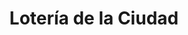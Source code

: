 ---
title: "Lotería de la Ciudad"
url: /ciudad-autonoma-de-buenos-aires/loteria-de-la-ciudad-avenida-nazca-3/
shop: lotería
---